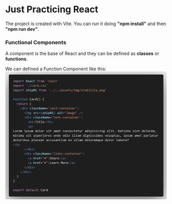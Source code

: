 # Just Practicing React
The project is created with Vite. You can run it doing **"npm install"** and then **"npm run dev"**.

### Functional Components
A component is the base of React and they can be defined as **classes** or **functions**.

We can defined a Function Component like this:
![Basic Component](/public/examples/component.png)

